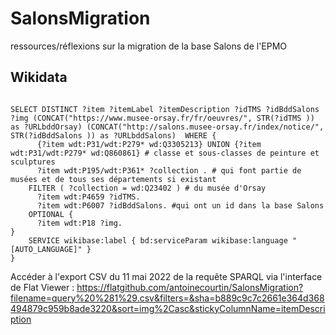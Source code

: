 # SalonsMigration
ressources/réflexions sur la migration de la base Salons de l'EPMO


## Wikidata

```sparql

SELECT DISTINCT ?item ?itemLabel ?itemDescription ?idTMS ?idBddSalons ?img (CONCAT("https://www.musee-orsay.fr/fr/oeuvres/", STR(?idTMS )) as ?URLbddOrsay) (CONCAT("http://salons.musee-orsay.fr/index/notice/", STR(?idBddSalons )) as ?URLbddSalons)  WHERE {
      {?item wdt:P31/wdt:P279* wd:Q3305213} UNION {?item wdt:P31/wdt:P279* wd:Q860861} # classe et sous-classes de peinture et sculptures
      ?item wdt:P195/wdt:P361* ?collection . # qui font partie de musées et de tous ses départements si existant
    FILTER ( ?collection = wd:Q23402 ) # du musée d'Orsay
      ?item wdt:P4659 ?idTMS.
      ?item wdt:P6007 ?idBddSalons. #qui ont un id dans la base Salons
    OPTIONAL {
      ?item wdt:P18 ?img.     
}
    SERVICE wikibase:label { bd:serviceParam wikibase:language "[AUTO_LANGUAGE]" }
}
```
Accéder à l'export CSV du 11 mai 2022 de la requête SPARQL via l'interface de Flat Viewer : https://flatgithub.com/antoinecourtin/SalonsMigration?filename=query%20%281%29.csv&filters=&sha=b889c9c7c2661e364d368494879c959b8ade3220&sort=img%2Casc&stickyColumnName=itemDescription
